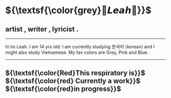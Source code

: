 #           ${\textsf{\color{grey}🖤𝙇𝙚𝙖𝙝🩶}}$
## artist , writer , lyricist .
_____
hi im Leah. I am 14 yrs old. I am currently studying 한국어 (korean) and I might also study Vietnamese. My fav colors are Grey, Pink and Blue.
___ 

## ${\textsf{\color{Red}This respiratory is}}$ ${\textsf{\color{red} Currently a work}}$ ${\textsf{\color{red}in progress}}$




